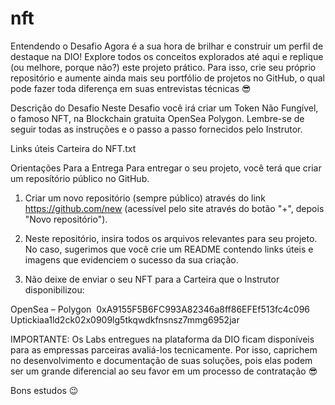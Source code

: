 # nft

Entendendo o Desafio
Agora é a sua hora de brilhar e construir um perfil de destaque na DIO! Explore todos os conceitos explorados até aqui e replique (ou melhore, porque não?) este projeto prático. Para isso, crie seu próprio repositório e aumente ainda mais seu portfólio de projetos no GitHub, o qual pode fazer toda diferença em suas entrevistas técnicas 😎
 

Descrição do Desafio
Neste Desafio você irá criar um Token Não Fungível, o famoso NFT, na Blockchain gratuita OpenSea Polygon. Lembre-se de seguir todas as instruções e o passo a passo fornecidos pelo Instrutor.
 

Links úteis
Carteira do NFT.txt
 

Orientações Para a Entrega
Para entregar o seu projeto, você terá que criar um reposítório público no GitHub.

1. Criar um novo repositório (sempre público) através do link https://github.com/new (acessível pelo site através do botão "+", depois "Novo repositório"). 

2. Neste repositório, insira todos os arquivos relevantes para seu projeto. No caso, sugerimos que você crie um README contendo links úteis e imagens que evidenciem o sucesso da sua criação.

3. Não deixe de enviar o seu NFT para a Carteira que o Instrutor disponibilizou:

OpenSea – Polygon ​
0xA9155F5B6FC993A82346a8ff86EFEf513fc4c096​
Uptick​
iaa1ld2ck02x0909lg5tkqwdkfnsnsz7mmg6952jar 
 

IMPORTANTE: Os Labs entregues na plataforma da DIO ficam disponíveis para as empressas parceiras avaliá-los tecnicamente. Por isso, caprichem no desenvolvimento e documentação de suas soluções, pois elas podem ser um grande diferencial ao seu favor em um processo de contratação 😎

Bons estudos 😉

 

